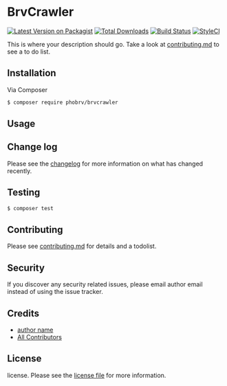 # BrvCrawler

[![Latest Version on Packagist][ico-version]][link-packagist]
[![Total Downloads][ico-downloads]][link-downloads]
[![Build Status][ico-travis]][link-travis]
[![StyleCI][ico-styleci]][link-styleci]

This is where your description should go. Take a look at [contributing.md](contributing.md) to see a to do list.

## Installation

Via Composer

``` bash
$ composer require phobrv/brvcrawler
```

## Usage

## Change log

Please see the [changelog](changelog.md) for more information on what has changed recently.

## Testing

``` bash
$ composer test
```

## Contributing

Please see [contributing.md](contributing.md) for details and a todolist.

## Security

If you discover any security related issues, please email author email instead of using the issue tracker.

## Credits

- [author name][link-author]
- [All Contributors][link-contributors]

## License

license. Please see the [license file](license.md) for more information.

[ico-version]: https://img.shields.io/packagist/v/phobrv/brvcrawler.svg?style=flat-square
[ico-downloads]: https://img.shields.io/packagist/dt/phobrv/brvcrawler.svg?style=flat-square
[ico-travis]: https://img.shields.io/travis/phobrv/brvcrawler/master.svg?style=flat-square
[ico-styleci]: https://styleci.io/repos/12345678/shield

[link-packagist]: https://packagist.org/packages/phobrv/brvcrawler
[link-downloads]: https://packagist.org/packages/phobrv/brvcrawler
[link-travis]: https://travis-ci.org/phobrv/brvcrawler
[link-styleci]: https://styleci.io/repos/12345678
[link-author]: https://github.com/phobrv
[link-contributors]: ../../contributors
